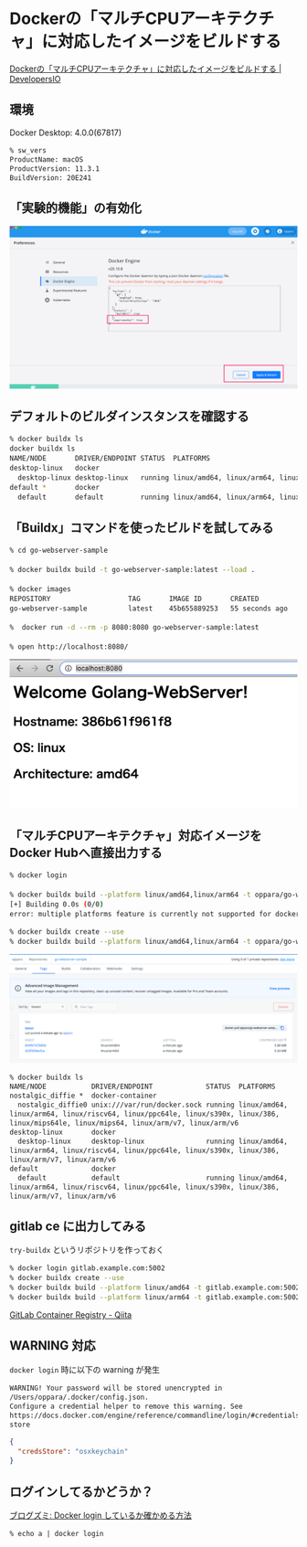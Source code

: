 # Dockerの「マルチCPUアーキテクチャ」に対応したイメージをビルドする

[Dockerの「マルチCPUアーキテクチャ」に対応したイメージをビルドする | DevelopersIO](https://dev.classmethod.jp/articles/docker-multi-architecture-image-build/)

## 環境

Docker Desktop: 4.0.0(67817)

```
% sw_vers
ProductName: macOS
ProductVersion: 11.3.1
BuildVersion: 20E241
```

## 「実験的機能」の有効化

![](./assets/docker_pref.png)


## デフォルトのビルダインスタンスを確認する

```sh
% docker buildx ls
docker buildx ls
NAME/NODE       DRIVER/ENDPOINT STATUS  PLATFORMS
desktop-linux   docker
  desktop-linux desktop-linux   running linux/amd64, linux/arm64, linux/riscv64, linux/ppc64le, linux/s390x, linux/386, linux/arm/v7, linux/arm/v6
default *       docker
  default       default         running linux/amd64, linux/arm64, linux/riscv64, linux/ppc64le, linux/s390x, linux/386, linux/arm/v7, linux/arm/v6
```


## 「Buildx」コマンドを使ったビルドを試してみる

```sh
% cd go-webserver-sample

% docker buildx build -t go-webserver-sample:latest --load .

% docker images
REPOSITORY                   TAG       IMAGE ID       CREATED          SIZE
go-webserver-sample          latest    45b655889253   55 seconds ago   11.7MB

%  docker run -d --rm -p 8080:8080 go-webserver-sample:latest

% open http://localhost:8080/
```
![](./assets/localhost.png)

## 「マルチCPUアーキテクチャ」対応イメージをDocker Hubへ直接出力する

```sh
% docker login

% docker buildx build --platform linux/amd64,linux/arm64 -t oppara/go-webserver-sample:latest --push .
[+] Building 0.0s (0/0)
error: multiple platforms feature is currently not supported for docker driver. Please switch to a different driver (eg. "docker buildx create --use")
```

```sh
% docker buildx create --use
% docker buildx build --platform linux/amd64,linux/arm64 -t oppara/go-webserver-sample:latest --push .
```

![](./assets/docker_hub.png)

```
% docker buildx ls
NAME/NODE           DRIVER/ENDPOINT             STATUS  PLATFORMS
nostalgic_diffie *  docker-container  
  nostalgic_diffie0 unix:///var/run/docker.sock running linux/amd64, linux/arm64, linux/riscv64, linux/ppc64le, linux/s390x, linux/386, linux/mips64le, linux/mips64, linux/arm/v7, linux/arm/v6
desktop-linux       docker  
  desktop-linux     desktop-linux               running linux/amd64, linux/arm64, linux/riscv64, linux/ppc64le, linux/s390x, linux/386, linux/arm/v7, linux/arm/v6
default             docker  
  default           default                     running linux/amd64, linux/arm64, linux/riscv64, linux/ppc64le, linux/s390x, linux/386, linux/arm/v7, linux/arm/v6
```

## gitlab ce に出力してみる

`try-buildx` というリポジトリを作っておく

```sh
% docker login gitlab.example.com:5002
% docker buildx create --use
% docker buildx build --platform linux/amd64 -t gitlab.example.com:5002/oppara/try-buildx/amd --push .
% docker buildx build --platform linux/arm64 -t gitlab.example.com:5002/oppara/try-buildx/arm --push .
```

[GitLab Container Registry - Qiita](https://qiita.com/masakura/items/802f4b8ce322d2543c80)


## WARNING 対応

`docker login` 時に以下の warning が発生

```
WARNING! Your password will be stored unencrypted in /Users/oppara/.docker/config.json.
Configure a credential helper to remove this warning. See
https://docs.docker.com/engine/reference/commandline/login/#credentials-store
```

```json:$HOME/.docker/config.json
{
  "credsStore": "osxkeychain"
}
```

## ログインしてるかどうか？

[ブログズミ: Docker login しているか確かめる方法](https://srz-zumix.blogspot.com/2020/11/docker-login.html)

```
% echo a | docker login
```
